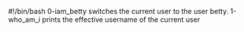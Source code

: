 #!/bin/bash
0-iam_betty switches the current user to the user betty.
1-who_am_i prints the effective username of the current user

